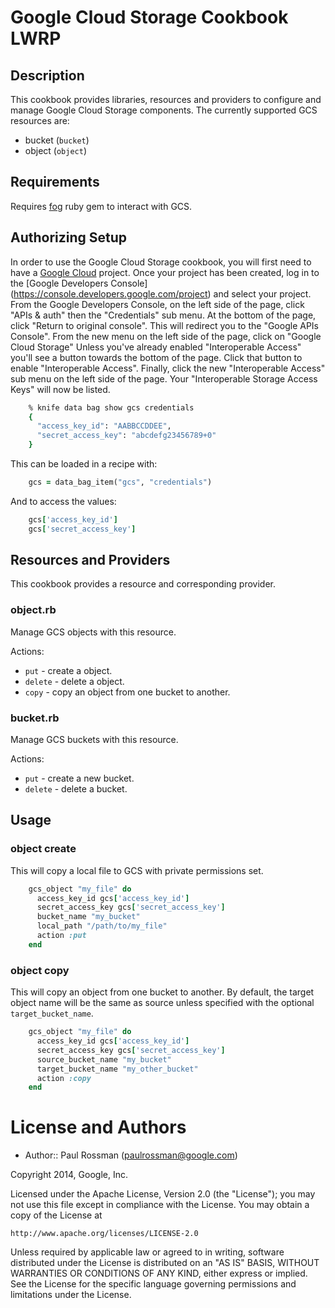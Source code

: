 # Google Cloud Storage Cookbook LWRP

## Description

This cookbook provides libraries, resources and providers to configure
and manage Google Cloud Storage components. The currently supported
GCS resources are:

 * bucket (`bucket`)
 * object (`object`)

## Requirements

Requires [fog](https://github.com/fog/fog) ruby gem to interact with GCS.

## Authorizing Setup

In order to use the Google Cloud Storage cookbook, you will first need to have
a [Google Cloud](https://cloud.google.com/developers/) project. Once your
project has been created, log in to the [Google Developers Console]
(https://console.developers.google.com/project) and select your project. From
the Google Developers Console, on the left side of the page, click "APIs
& auth" then the "Credentials" sub menu. At the bottom of the page,
click "Return to original console". This will redirect you to the "Google APIs
Console". From the new menu on the left side of the page, click on "Google
Cloud Storage" Unless you've already enabled "Interoperable Access" you'll see
a button towards the bottom of the page. Click that button to enable
"Interoperable Access". Finally, click the new "Interoperable Access" sub menu
on the left side of the page. Your "Interoperable Storage Access Keys" will
now be listed.

```ruby
    % knife data bag show gcs credentials 
    {
      "access_key_id": "AABBCCDDEE",
      "secret_access_key": "abcdefg23456789+0"
    }
```

This can be loaded in a recipe with:

```ruby
    gcs = data_bag_item("gcs", "credentials")
```

And to access the values:

```ruby
    gcs['access_key_id']
    gcs['secret_access_key']
```

## Resources and Providers

This cookbook provides a resource and corresponding provider.

### object.rb

Manage GCS objects with this resource.

Actions:

* `put` - create a object.
* `delete` - delete a object.
* `copy` - copy an object from one bucket to another.

### bucket.rb

Manage GCS buckets with this resource.

Actions:

* `put` - create a new bucket.
* `delete` - delete a bucket.

## Usage

### object create

This will copy a local file to GCS with private permissions set.

```ruby
    gcs_object "my_file" do
      access_key_id gcs['access_key_id']
      secret_access_key gcs['secret_access_key']
      bucket_name "my_bucket"
      local_path "/path/to/my_file"
      action :put
    end
```

### object copy

This will copy an object from one bucket to another. By default,
the target object name will be the same as source unless specified
with the optional `target_bucket_name`.

```ruby
    gcs_object "my_file" do
      access_key_id gcs['access_key_id']
      secret_access_key gcs['secret_access_key']
      source_bucket_name "my_bucket"
      target_bucket_name "my_other_bucket"
      action :copy
    end
```


License and Authors
===================

* Author:: Paul Rossman (<paulrossman@google.com>)

Copyright 2014, Google, Inc.

Licensed under the Apache License, Version 2.0 (the "License");
you may not use this file except in compliance with the License.
You may obtain a copy of the License at

    http://www.apache.org/licenses/LICENSE-2.0

Unless required by applicable law or agreed to in writing, software
distributed under the License is distributed on an "AS IS" BASIS,
WITHOUT WARRANTIES OR CONDITIONS OF ANY KIND, either express or implied.
See the License for the specific language governing permissions and
limitations under the License.
